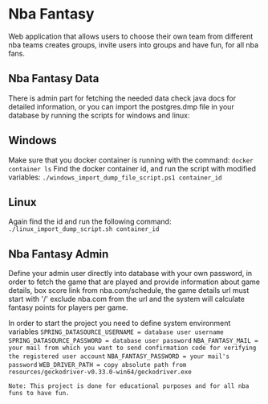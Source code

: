 # Nba Fantasy

Web application that allows users to choose their own team from different nba teams
creates groups, invite users into groups and have fun, for all nba fans.

## Nba Fantasy Data

There is admin part for fetching the needed data check java docs for detailed
information, or you can import the postgres.dmp file in your database by running
the scripts for windows and linux:

## Windows

Make sure that you docker container is running with the command:
`docker container ls`
Find the docker container id, and run the script with modified variables:
`./windows_import_dump_file_script.ps1 container_id`

## Linux

Again find the id and run the following command:
`./linux_import_dump_script.sh container_id`

## Nba Fantasy Admin

Define your admin user directly into database with your own password, in order to fetch the
game that are played and provide information about game details, box score link from nba.com/schedule,
the game details url must start with '/' exclude nba.com from the url and the system will calculate
fantasy points for players per game.

In order to start the project you need to define system environment variables
`SPRING_DATASOURCE_USERNAME = database user username`
`SPRING_DATASOURCE_PASSWORD = database user password`
`NBA_FANTASY_MAIL = your mail from which you want to send confirmation code for verifying the registered user account`
`NBA_FANTASY_PASSWORD = your mail's password`
`WEB_DRIVER_PATH = copy absolute path from resources/geckodriver-v0.33.0-win64/geckodriver.exe`

`Note: This project is done for educational purposes and for all nba funs to have fun.`